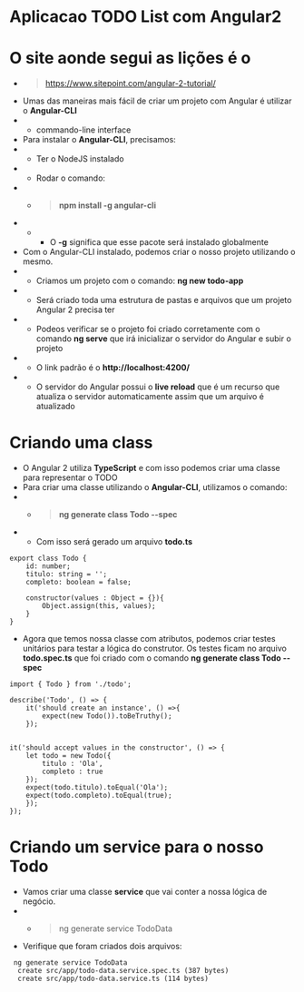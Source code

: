 # Aplicacao TODO List com Angular2

#  O site aonde segui as lições é o 

* > https://www.sitepoint.com/angular-2-tutorial/
* Umas das maneiras mais fácil de criar um projeto com Angular é utilizar o **Angular-CLI**
* * commando-line interface
* Para instalar o **Angular-CLI**, precisamos:
* * Ter o NodeJS instalado
* * Rodar o comando:
* * > **npm install -g angular-cli**
* * * O **-g** significa que esse pacote será instalado globalmente
* Com o Angular-CLI instalado, podemos criar o nosso projeto utilizando o mesmo.
* * Criamos um projeto com o comando: **ng new todo-app**
* * Será criado toda uma estrutura de pastas e arquivos que um projeto Angular 2 precisa ter
* * Podeos verificar se o projeto foi criado corretamente com o comando **ng serve** que irá inicializar o servidor do Angular e subir o projeto
* * O link padrão é o **http://localhost:4200/**
* * O servidor do Angular possui o **live reload** que é um recurso que atualiza o servidor automaticamente assim que um arquivo é atualizado

# Criando uma class

* O Angular 2 utiliza **TypeScript** e com isso podemos criar uma classe para representar o TODO
* Para criar uma classe utilizando o **Angular-CLI**, utilizamos o comando:
* * > **ng generate class Todo  --spec**
* * Com isso será gerado um arquivo **todo.ts**
```
export class Todo {
    id: number;
    titulo: string = '';
    completo: boolean = false;

    constructor(values : Object = {}){
        Object.assign(this, values);
    }
}
``` 

* Agora que temos nossa classe com atributos, podemos criar testes unitários para testar a lógica do construtor. Os testes ficam no arquivo **todo.spec.ts** que foi criado com o comando **ng generate class Todo --spec**
```
import { Todo } from './todo';

describe('Todo', () => {
    it('should create an instance', () =>{
        expect(new Todo()).toBeTruthy();
    });


it('should accept values in the constructor', () => {
    let todo = new Todo({
        titulo : 'Ola',
        completo : true
    });
    expect(todo.titulo).toEqual('Ola');
    expect(todo.completo).toEqual(true);
    });
});
```

# Criando um service para o nosso Todo

* Vamos criar uma classe **service** que vai conter a nossa lógica de negócio.
* * > ng generate service TodoData
* Verifique que foram criados dois arquivos:
```
 ng generate service TodoData
  create src/app/todo-data.service.spec.ts (387 bytes)
  create src/app/todo-data.service.ts (114 bytes)
```



